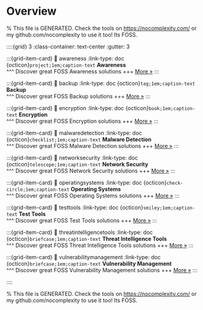 # Overview 

% This file is GENERATED. Check the tools on https://nocomplexity.com/ or my github.com/nocomplexity to use it too! Its FOSS. 

::::{grid} 3
:class-container: text-center
:gutter: 3 

:::{grid-item-card}
:link: awareness
:link-type: doc
{octicon}`project;1em;caption-text` **Awareness**        
^^^
Discover great FOSS Awareness solutions
+++
[More »](awareness)
:::

:::{grid-item-card}
:link: backup
:link-type: doc
{octicon}`tag;1em;caption-text` **Backup**        
^^^
Discover great FOSS Backup solutions
+++
[More »](backup)
:::

:::{grid-item-card}
:link: encryption
:link-type: doc
{octicon}`book;1em;caption-text` **Encryption**        
^^^
Discover great FOSS Encryption solutions
+++
[More »](encryption)
:::

:::{grid-item-card}
:link: malwaredetection
:link-type: doc
{octicon}`checklist;1em;caption-text` **Malware Detection**        
^^^
Discover great FOSS Malware Detection solutions
+++
[More »](malwaredetection)
:::

:::{grid-item-card}
:link: networksecurity
:link-type: doc
{octicon}`telescope;1em;caption-text` **Network Security**        
^^^
Discover great FOSS Network Security solutions
+++
[More »](networksecurity)
:::

:::{grid-item-card}
:link: operatingsystems
:link-type: doc
{octicon}`check-circle;1em;caption-text` **Operating Systems**        
^^^
Discover great FOSS Operating Systems solutions
+++
[More »](operatingsystems)
:::

:::{grid-item-card}
:link: testtools
:link-type: doc
{octicon}`smiley;1em;caption-text` **Test Tools**        
^^^
Discover great FOSS Test Tools solutions
+++
[More »](testtools)
:::

:::{grid-item-card}
:link: threatintelligencetools
:link-type: doc
{octicon}`briefcase;1em;caption-text` **Threat Intelligence Tools**        
^^^
Discover great FOSS Threat Intelligence Tools solutions
+++
[More »](threatintelligencetools)
:::

:::{grid-item-card}
:link: vulnerabilitymanagement
:link-type: doc
{octicon}`briefcase;1em;caption-text` **Vulnerability Management**        
^^^
Discover great FOSS Vulnerability Management solutions
+++
[More »](vulnerabilitymanagement)
:::

::::

% This file is GENERATED. Check the tools on https://nocomplexity.com/ or my github.com/nocomplexity to use it too! Its FOSS. 

